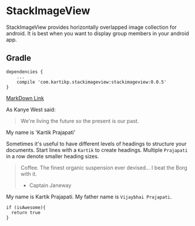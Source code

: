 # StackImageView
StackImageView provides horizontally overlapped image collection for android. It is best when you want to display group members in your android app.
## Gradle
    dependencies {
        ...
        compile 'com.kartikp.stackimageview:stackimageview:0.0.5'
    }

[MarkDown Link](http://github.com)

As Kanye West said:
> We're living the future so the present is our past.

My name is
'Kartik Prajapati'

Sometimes it's useful to have different levels of headings to structure your documents. Start lines with a `Kartik` to create headings. Multiple `Prajapati` in a row denote smaller heading sizes.

> Coffee. The finest organic suspension ever devised... I beat the Borg with it.
> - Captain Janeway


My name is Kartik Prajapati. My father name is `Vijaybhai Prajapati`. 

    if (isAwesome){
      return true
    }
